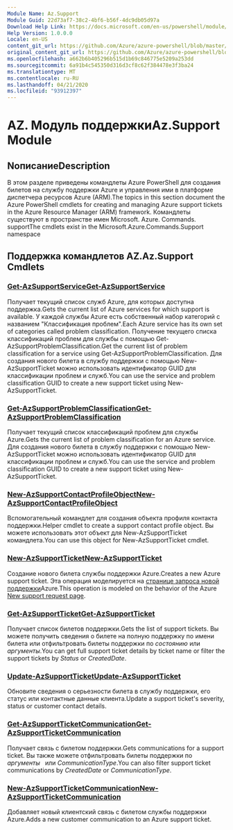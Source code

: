```yaml
---
Module Name: Az.Support
Module Guid: 22d73af7-38c2-4bf6-b56f-4dc9db05d97a
Download Help Link: https://docs.microsoft.com/en-us/powershell/module/az.support
Help Version: 1.0.0.0
Locale: en-US
content_git_url: https://github.com/Azure/azure-powershell/blob/master/src/Support/Support/help/Az.Support.md
original_content_git_url: https://github.com/Azure/azure-powershell/blob/master/src/Support/Support/help/Az.Support.md
ms.openlocfilehash: a662b6b405296b515d1b69c846775e5209a253dd
ms.sourcegitcommit: 6a91b4c545350d316d3cf8c62f384478e3f3ba24
ms.translationtype: MT
ms.contentlocale: ru-RU
ms.lasthandoff: 04/21/2020
ms.locfileid: "93912397"
---
```

# <span data-ttu-id="faf12-101">AZ. Модуль поддержки</span><span class="sxs-lookup"><span data-stu-id="faf12-101">Az.Support Module</span></span>
## <span data-ttu-id="faf12-102">Nописание</span><span class="sxs-lookup"><span data-stu-id="faf12-102">Description</span></span>
<span data-ttu-id="faf12-103">В этом разделе приведены командлеты Azure PowerShell для создания билетов на службу поддержки Azure и управления ими в платформе диспетчера ресурсов Azure (ARM).</span><span class="sxs-lookup"><span data-stu-id="faf12-103">The topics in this section document the Azure PowerShell cmdlets for creating and managing Azure support tickets in the Azure Resource Manager (ARM) framework.</span></span> <span data-ttu-id="faf12-104">Командлеты существуют в пространстве имен Microsoft. Azure. Commands. support</span><span class="sxs-lookup"><span data-stu-id="faf12-104">The cmdlets exist in the Microsoft.Azure.Commands.Support namespace</span></span>

## <span data-ttu-id="faf12-105">Поддержка командлетов AZ.</span><span class="sxs-lookup"><span data-stu-id="faf12-105">Az.Support Cmdlets</span></span>
### [<span data-ttu-id="faf12-106">Get-AzSupportService</span><span class="sxs-lookup"><span data-stu-id="faf12-106">Get-AzSupportService</span></span>](Get-AzSupportService.md)
<span data-ttu-id="faf12-107">Получает текущий список служб Azure, для которых доступна поддержка.</span><span class="sxs-lookup"><span data-stu-id="faf12-107">Gets the current list of Azure services for which support is available.</span></span> <span data-ttu-id="faf12-108">У каждой службы Azure есть собственный набор категорий с названием "Классификация проблем".</span><span class="sxs-lookup"><span data-stu-id="faf12-108">Each Azure service has its own set of categories called problem classification.</span></span> <span data-ttu-id="faf12-109">Получение текущего списка классификаций проблем для службы с помощью Get-AzSupportProblemClassification.</span><span class="sxs-lookup"><span data-stu-id="faf12-109">Get the current list of problem classification for a service using Get-AzSupportProblemClassification.</span></span> <span data-ttu-id="faf12-110">Для создания нового билета в службу поддержки с помощью New-AzSupportTicket можно использовать идентификатор GUID для классификации проблем и служб.</span><span class="sxs-lookup"><span data-stu-id="faf12-110">You can use the service and problem classification GUID to create a new support ticket using New-AzSupportTicket.</span></span>

### [<span data-ttu-id="faf12-111">Get-AzSupportProblemClassification</span><span class="sxs-lookup"><span data-stu-id="faf12-111">Get-AzSupportProblemClassification</span></span>](Get-AzSupportProblemClassification.md)
<span data-ttu-id="faf12-112">Получает текущий список классификаций проблем для службы Azure.</span><span class="sxs-lookup"><span data-stu-id="faf12-112">Gets the current list of problem classification for an Azure service.</span></span> <span data-ttu-id="faf12-113">Для создания нового билета в службу поддержки с помощью New-AzSupportTicket можно использовать идентификатор GUID для классификации проблем и служб.</span><span class="sxs-lookup"><span data-stu-id="faf12-113">You can use the service and problem classification GUID to create a new support ticket using New-AzSupportTicket.</span></span> 

### [<span data-ttu-id="faf12-114">New-AzSupportContactProfileObject</span><span class="sxs-lookup"><span data-stu-id="faf12-114">New-AzSupportContactProfileObject</span></span>](New-AzSupportContactProfileObject.md)
<span data-ttu-id="faf12-115">Вспомогательный командлет для создания объекта профиля контакта поддержки.</span><span class="sxs-lookup"><span data-stu-id="faf12-115">Helper cmdlet to create a support contact profile object.</span></span> <span data-ttu-id="faf12-116">Вы можете использовать этот объект для New-AzSupportTicket командлета.</span><span class="sxs-lookup"><span data-stu-id="faf12-116">You can use this object for New-AzSupportTicket cmdlet.</span></span>

### [<span data-ttu-id="faf12-117">New-AzSupportTicket</span><span class="sxs-lookup"><span data-stu-id="faf12-117">New-AzSupportTicket</span></span>](New-AzSupportTicket.md)
<span data-ttu-id="faf12-118">Создание нового билета службы поддержки Azure.</span><span class="sxs-lookup"><span data-stu-id="faf12-118">Creates a new Azure support ticket.</span></span> <span data-ttu-id="faf12-119">Эта операция моделируется на [странице запроса новой поддержки](https://portal.azure.com/#blade/Microsoft_Azure_Support/HelpAndSupportBlade/overview)Azure.</span><span class="sxs-lookup"><span data-stu-id="faf12-119">This operation is modeled on the behavior of the Azure [New support request page](https://portal.azure.com/#blade/Microsoft_Azure_Support/HelpAndSupportBlade/overview).</span></span>

### [<span data-ttu-id="faf12-120">Get-AzSupportTicket</span><span class="sxs-lookup"><span data-stu-id="faf12-120">Get-AzSupportTicket</span></span>](Get-AzSupportTicket.md)
<span data-ttu-id="faf12-121">Получает список билетов поддержки.</span><span class="sxs-lookup"><span data-stu-id="faf12-121">Gets the list of support tickets.</span></span> <span data-ttu-id="faf12-122">Вы можете получить сведения о билете на полную поддержку по имени билета или отфильтровать билеты поддержки по *состоянию* или *аргументы*.</span><span class="sxs-lookup"><span data-stu-id="faf12-122">You can get full support ticket details by ticket name or filter the support tickets by *Status* or *CreatedDate*.</span></span>

### [<span data-ttu-id="faf12-123">Update-AzSupportTicket</span><span class="sxs-lookup"><span data-stu-id="faf12-123">Update-AzSupportTicket</span></span>](Update-AzSupportTicket.md)
<span data-ttu-id="faf12-124">Обновите сведения о серьезности билета в службу поддержки, его статус или контактные данные клиента.</span><span class="sxs-lookup"><span data-stu-id="faf12-124">Update a support ticket's severity, status or customer contact details.</span></span>

### [<span data-ttu-id="faf12-125">Get-AzSupportTicketCommunication</span><span class="sxs-lookup"><span data-stu-id="faf12-125">Get-AzSupportTicketCommunication</span></span>](Get-AzSupportTicketCommunication.md)
<span data-ttu-id="faf12-126">Получает связь с билетом поддержки.</span><span class="sxs-lookup"><span data-stu-id="faf12-126">Gets communications for a support ticket.</span></span> <span data-ttu-id="faf12-127">Вы также можете отфильтровать билеты поддержки по *аргументы*   или *CommunicationType*.</span><span class="sxs-lookup"><span data-stu-id="faf12-127">You can also filter support ticket communications by *CreatedDate* or *CommunicationType*.</span></span> 

### [<span data-ttu-id="faf12-128">New-AzSupportTicketCommunication</span><span class="sxs-lookup"><span data-stu-id="faf12-128">New-AzSupportTicketCommunication</span></span>](New-AzSupportTicketCommunication.md)
<span data-ttu-id="faf12-129">Добавляет новый клиентский связь с билетом службы поддержки Azure.</span><span class="sxs-lookup"><span data-stu-id="faf12-129">Adds a new customer communication to an Azure support ticket.</span></span> 



